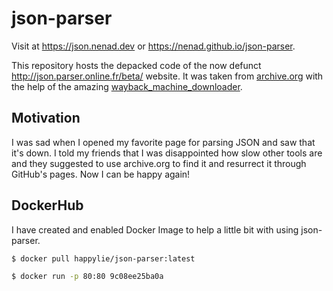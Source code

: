 # json-parser

Visit at https://json.nenad.dev or https://nenad.github.io/json-parser.

This repository hosts the depacked code of the now defunct
http://json.parser.online.fr/beta/ website. It was taken from [archive.org](https://web.archive.org/web/20201206230007/http://json.parser.online.fr/beta/)
with the help of the amazing [wayback_machine_downloader](https://github.com/hartator/wayback-machine-downloader).

## Motivation

I was sad when I opened my favorite page for parsing JSON and saw that it's down.
I told my friends that I was disappointed how slow other tools are and they suggested
to use archive.org to find it and resurrect it through GitHub's pages. Now I can be happy again!


## DockerHub

I have created and enabled Docker Image to help a little bit with using json-parser.
```bash
$ docker pull happylie/json-parser:latest

$ docker run -p 80:80 9c08ee25ba0a
```

